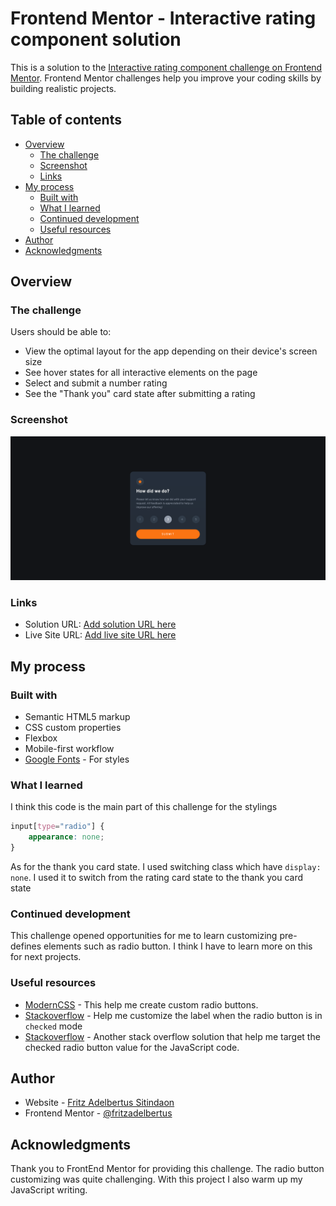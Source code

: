 # Frontend Mentor - Interactive rating component solution

This is a solution to the [Interactive rating component challenge on Frontend Mentor](https://www.frontendmentor.io/challenges/interactive-rating-component-koxpeBUmI). Frontend Mentor challenges help you improve your coding skills by building realistic projects.  

## Table of contents

- [Overview](#overview)
  - [The challenge](#the-challenge)
  - [Screenshot](#screenshot)
  - [Links](#links)
- [My process](#my-process)
  - [Built with](#built-with)
  - [What I learned](#what-i-learned)
  - [Continued development](#continued-development)
  - [Useful resources](#useful-resources)
- [Author](#author)
- [Acknowledgments](#acknowledgments)

## Overview

### The challenge

Users should be able to:

- View the optimal layout for the app depending on their device's screen size
- See hover states for all interactive elements on the page
- Select and submit a number rating
- See the "Thank you" card state after submitting a rating

### Screenshot

![](./screenshot.png)

### Links

- Solution URL: [Add solution URL here](https://your-solution-url.com)
- Live Site URL: [Add live site URL here](https://your-live-site-url.com)

## My process

### Built with

- Semantic HTML5 markup
- CSS custom properties
- Flexbox
- Mobile-first workflow
- [Google Fonts](https://fonts.googleapis.com/css2?family=Overpass:wght@400;700&display=swap) - For styles

### What I learned

I think this code is the main part of this challenge for the stylings
```css
input[type="radio"] {
    appearance: none;
}
```
As for the thank you card state. I used switching class which have ```display: none```. I used it to switch from the rating card state to the thank you card state



### Continued development

This challenge opened opportunities for me to learn  customizing pre-defines elements such as radio button. I think I have to learn more on this for next projects.

### Useful resources

- [ModernCSS](https://moderncss.dev/pure-css-custom-styled-radio-buttons/) - This help me create custom radio buttons.
- [Stackoverflow](https://stackoverflow.com/questions/1431726/css-selector-for-a-checked-radio-buttons-label) - Help me customize the label when the radio button is in ```checked``` mode
- [Stackoverflow](https://stackoverflow.com/questions/9618504/how-to-get-the-selected-radio-button-s-value) - Another stack overflow solution that help me target the checked radio button value for the JavaScript code.

## Author

- Website - [Fritz Adelbertus Sitindaon](https://www.furitsu.site)
- Frontend Mentor - [@fritzadelbertus](https://www.frontendmentor.io/profile/fritzadelbertus)

## Acknowledgments

Thank you to FrontEnd Mentor for providing this challenge. The radio button customizing was quite challenging. With this project I also warm up my JavaScript writing.
